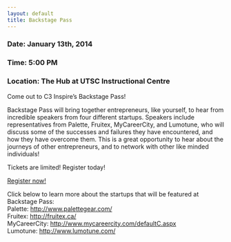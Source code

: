 ```yaml
---
layout: default
title: Backstage Pass
---
```

<div class="text-center">
	<h3>Date: January 13th, 2014</h3>
	<h3>Time: 5:00 PM</h3>
	<h3>Location: The Hub at UTSC Instructional Centre</h3>
</div>
<p class="lead">
	Come out to C3 Inspire’s Backstage Pass! </p>
<p class="lead">
	Backstage Pass will bring together entrepreneurs, like yourself, to hear from incredible speakers from four different startups. Speakers include representatives from Palette, Fruitex, MyCareerCity, and Lumotune, who will discuss some of the successes and failures they have encountered, and how they have overcome them. This is a great opportunity to hear about the journeys of other entrepreneurs, and to network with other like minded individuals!
</p>
<p class="lead">
	Tickets are limited! Register today!
</p>
<p class="lead">
	<a href="https://www.eventbrite.ca/e/c3-backstage-pass-tickets-11766859995" class="btn btn-lg btn-primary center-block">Register now!</a>
</p>
<p class="lead">
Click below to learn more about the startups that will be featured at Backstage Pass: <br />
	Palette: <a href="http://www.palettegear.com/">http://www.palettegear.com/</a> <br />
	Fruitex: <a href="http://fruitex.ca/">http://fruitex.ca/</a> <br />
	MyCareerCity: <a href="http://www.mycareercity.com/defaultC.aspx">http://www.mycareercity.com/defaultC.aspx</a> <br />
	Lumotune: <a href="http://www.lumotune.com/">http://www.lumotune.com/</a>
</p>

